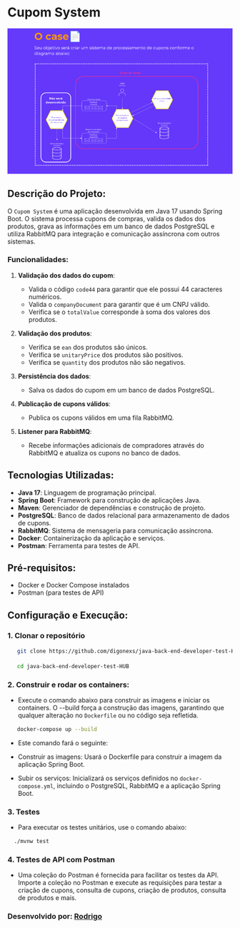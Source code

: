 # Cupom System

![Cupom System](./diagrama-desafio.png)

## Descrição do Projeto:

O `Cupom System` é uma aplicação desenvolvida em Java 17 usando Spring Boot. O sistema processa cupons de compras, valida os dados dos produtos, grava as informações em um banco de dados PostgreSQL e utiliza RabbitMQ para integração e comunicação assíncrona com outros sistemas.

### Funcionalidades:

1. **Validação dos dados do cupom**:
   - Valida o código `code44` para garantir que ele possui 44 caracteres numéricos.
   - Valida o `companyDocument` para garantir que é um CNPJ válido.
   - Verifica se o `totalValue` corresponde à soma dos valores dos produtos.

2. **Validação dos produtos**:
   - Verifica se `ean` dos produtos são únicos.
   - Verifica se `unitaryPrice` dos produtos são positivos.
   - Verifica se `quantity` dos produtos não são negativos.

3. **Persistência dos dados**:
   - Salva os dados do cupom em um banco de dados PostgreSQL.

4. **Publicação de cupons válidos**:
   - Publica os cupons válidos em uma fila RabbitMQ.

5. **Listener para RabbitMQ**:
   - Recebe informações adicionais de compradores através do RabbitMQ e atualiza os cupons no banco de dados.

## Tecnologias Utilizadas:

- **Java 17**: Linguagem de programação principal.
- **Spring Boot**: Framework para construção de aplicações Java.
- **Maven**: Gerenciador de dependências e construção de projeto.
- **PostgreSQL**: Banco de dados relacional para armazenamento de dados de cupons.
- **RabbitMQ**: Sistema de mensageria para comunicação assíncrona.
- **Docker**: Containerização da aplicação e serviços.
- **Postman**: Ferramenta para testes de API.

## Pré-requisitos:

- Docker e Docker Compose instalados
- Postman (para testes de API)

## Configuração e Execução:

### 1. Clonar o repositório

```bash
   git clone https://github.com/digonexs/java-back-end-developer-test-HUB.git
   
   cd java-back-end-developer-test-HUB
```
### 2. Construir e rodar os containers:
- Execute o comando abaixo para construir as imagens e iniciar os containers. O --build força a construção das imagens, garantindo que qualquer alteração no `Dockerfile` ou no código seja refletida.

```bash
   docker-compose up --build
```
- Este comando fará o seguinte:

- Construir as imagens: Usará o Dockerfile para construir a imagem da aplicação Spring Boot.
- Subir os serviços: Inicializará os serviços definidos no `docker-compose.yml`, incluindo o PostgreSQL, RabbitMQ e a aplicação Spring Boot.

### 3. Testes
- Para executar os testes unitários, use o comando abaixo:

```bash
  ./mvnw test
```

### 4. Testes de API com Postman
- Uma coleção do Postman é fornecida para facilitar os testes da API. Importe a coleção no Postman e execute as requisições para testar a criação de cupons, consulta de cupons, criação de produtos, consulta de produtos e mais.

### Desenvolvido por: [Rodrigo](https://www.linkedin.com/in/rodrigocavalcantedebarros/)